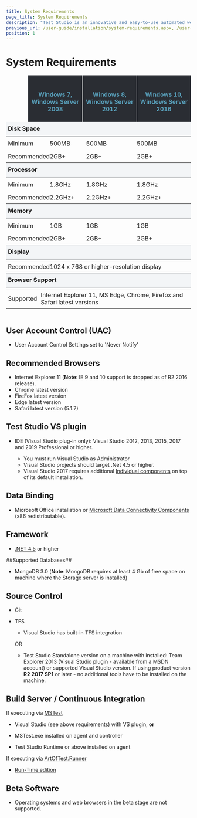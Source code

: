 ```yaml
---
title: System Requirements
page_title: System Requirements
description: "Test Studio is an innovative and easy-to-use automated web, WPF and load testing solution. Test Studio tests support essential technologies like ASP.NET AJAX, Silverlight, PHP and MVC. HTML5, Testing framework, functional testing, performance testing, load testing, exploratory testing, manual testing."
previous_url: /user-guide/installation/system-requirements.aspx, /user-guide/installation/system-requirements, /getting-started/installation/system-requirements
position: 1
---
```

# System Requirements

<style>
.Pricing-head td {text-align: center;border-left: 1px solid #fff; vertical-align: top;}

.Pricing-head td:first-child {border-left: none;}

.Pricing-features--grid td.Pricing-head {padding: 20px 0!important;} 


.Pricing-head{border-collapse: separate;background-color: #2a2d33;}

.Pricing-head h4 {color: #589FBA; font-size: 16px; margin-bottom: 5px;min-height: 1em;font-weight: 700;}

table{width: 100%; border-spacing: 0; border-collapse: collapse; background-color: transparent; display: table;margin: 0;}

.Table--style1.Table--comparison td:first-child, .Table--style1.Table--comparison th:first-child {padding-left: 5px; text-align: left;}

.Table-RowDivision td, .Table-RowDivision th{background: #f3f5f7;}

.Table--style1 td, .Table--style1 th{padding: 8px 0 7px; border-left: 0;border-right: 0;vertical-align: middle;}

.Table--style1 thead td, .Table--style1 thead th{border: 0;padding-bottom: 12px;}

</style>

<div class="sfContentBlock"><table class="Pricing-head Pricing-features--grid Pricing-features--grid-4" style="margin-left: 12%; width: 88%;"> <tbody> <tr><td class="Pricing-head"> <h4>Windows 7, <br>
            Windows Server 2008</h4> </td> <td class="Pricing-head"> <h4>Windows 8, <br>
            Windows Server 2012</h4> </td> <td class="Pricing-head"> <h4>Windows 10, <br>
            Windows Server 2016</h4> </td> </tr> </tbody> </table>
</div>
<div class="sfContentBlock"><table class="Table Table--style1 Table--comparison"> <colgroup> <col width="18%" /> <col width="20%" /> <col width="28%" /> <col width="20%" /> <col width="10%" /></colgroup><thead> <tr class="Table-RowDivision"> <td colspan="5"><strong>Disk Space</strong></td> </tr> </thead> <tbody> <tr> <td>Minimum</td><td>500MB</td> <td>500MB</td><td>500MB</td> </tr> <tr> <td>Recommended</td> <td>2GB+</td> <td>2GB+</td><td>2GB+</td></tr> </tbody> </table> <table class="Table Table--style1 Table--comparison"> <colgroup> <col width="18%" /> <col width="20%" /> <col width="28%" /> <col width="20%" /> <col width="10%" /> <thead> <tr class="Table-RowDivision"> <td colspan="5"><strong>Processor</strong></td> </tr> </thead> <tbody> <tr> <td>Minimum</td> <td>1.8GHz</td> <td>1.8GHz</td> <td>1.8GHz</td> </tr> <tr> <td>Recommended</td> <td>2.2GHz+</td> <td>2.2GHz+</td> <td>2.2GHz+</td> </tr> </tbody> </table> <table class="Table Table--style1 Table--comparison"> <colgroup> <col width="18%" /> <col width="20%" /> <col width="28%" /> <col width="20%" /> <col width="10%" /><thead> <tr class="Table-RowDivision"> <td colspan="5"><strong>Memory</strong></td> </tr> </thead> <tbody> <tr> <td>Minimum</td> <td>1GB</td> <td>1GB</td> <td>1GB</td></tr> <tr> <td>Recommended</td> <td>2GB+</td> <td>2GB+</td>  <td>2GB+</td> </tr> </tbody> </table> <table class="Table Table--style1 Table--comparison"> <colgroup> <col width="18%" /> <col width="20%" /> <col width="28%" /> <col width="20%" /> <col width="10%" /><thead> <tr class="Table-RowDivision"> <td colspan="5"><strong>Display</strong></td> </tr> </thead> <tbody> <tr> <td>Recommended</td> <td colspan="4">1024 x 768 or higher-resolution display</td> </tr> </tbody> </table> <table class="Table Table--style1 Table--comparison"> <colgroup><col width="18%" /> <col width="20%" /> <col width="28%" /> <col width="20%" /> <col width="10%" /><thead> <tr class="Table-RowDivision"> <td colspan="5"><strong>Browser Support</strong> </td> </tr> </thead> <tbody><tr> <td>Supported</td> <td colspan="4">Internet Explorer 11, MS Edge, Chrome, Firefox and Safari latest versions</td> </tr> </tbody> </table></div>
<br>

## User Account Control (UAC)

* User Account Control Settings set to 'Never Notify'

## Recommended Browsers

* Internet Explorer 11 (**Note**: IE 9 and 10 support is dropped as of R2 2016 release).
* Chrome latest version 
* FireFox latest version 
* Edge latest version 
* Safari latest version (5.1.7)

## Test Studio VS plugin

* IDE (Visual Studio plug-in only): Visual Studio 2012, 2013, 2015, 2017 and 2019 Professional or higher.
	
	* You must run Visual Studio as Administrator
	* Visual Studio projects should target .Net 4.5 or higher.
	* Visual Studio 2017 requires additional <a href="/getting-started/installation/vs2017-compatability" target="_blank">Individual components</a> on top of its default installation. 

## Data Binding

*	Microsoft Office installation or <a href="https://www.microsoft.com/en-us/download/details.aspx?id=23734" target="_blank">Microsoft Data Connectivity Components</a> (x86 redistributable).

## Framework

* <a href="https://www.microsoft.com/en-us/download/details.aspx?id=42642" target="_blank">.NET 4.5</a> or higher

##Supported Databases##

* MongoDB 3.0 (**Note**: MongoDB requires at least 4 Gb of free space on machine where the Storage server is installed)

## Source Control

* Git

* TFS

	* Visual Studio has built-in TFS integration 

	OR

	* Test Studio Standalone version on a machine with installed: Team Explorer 2013 (Visual Studio plugin - available from a MSDN account) or supported Visual Studio version. If using product version **R2 2017 SP1** or later - no additional tools have to be installed on the machine.

## Build Server / Continuous Integration

If executing via <a href="/features/test-runners/mstest" target="_blank">MSTest</a>

* Visual Studio (see above requirements) with VS plugin, __or__

* MSTest.exe installed on agent and controller

* Test Studio Runtime or above installed on agent

If executing via <a href="/features/test-runners/artoftest-runner" target="_blank">ArtOfTest.Runner</a>

* <a href="http://www.telerik.com/purchase/teststudio" target="_blank">Run-Time edition</a>

## Beta Software

* Operating systems and web browsers in the beta stage are not supported.